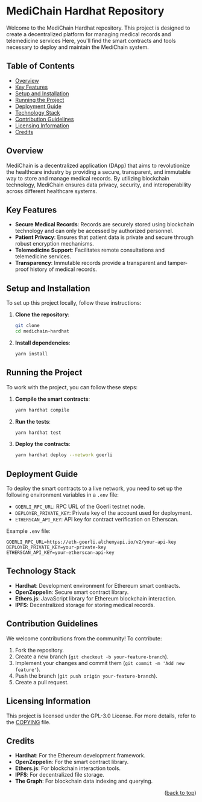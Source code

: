 # MediChain Hardhat Repository

Welcome to the MediChain Hardhat repository. This project is designed to create a decentralized platform for managing medical records and telemedicine services Here, you'll find the smart contracts and tools necessary to deploy and maintain the MediChain system.

## Table of Contents
- [Overview](#overview)
- [Key Features](#key-features)
- [Setup and Installation](#setup-and-installation)
- [Running the Project](#running-the-project)
- [Deployment Guide](#deployment-guide)
- [Technology Stack](#technology-stack)
- [Contribution Guidelines](#contribution-guidelines)
- [Licensing Information](#licensing-information)
- [Credits](#credits)

## Overview

MediChain is a decentralized application (DApp) that aims to revolutionize the healthcare industry by providing a secure, transparent, and immutable way to store and manage medical records. By utilizing blockchain technology, MediChain ensures data privacy, security, and interoperability across different healthcare systems.

## Key Features

- **Secure Medical Records**: Records are securely stored using blockchain technology and can only be accessed by authorized personnel.
- **Patient Privacy**: Ensures that patient data is private and secure through robust encryption mechanisms.
- **Telemedicine Support**: Facilitates remote consultations and telemedicine services.
- **Transparency**: Immutable records provide a transparent and tamper-proof history of medical records.

## Setup and Installation

To set up this project locally, follow these instructions:

1. **Clone the repository**:
   ```bash
   git clone
   cd medichain-hardhat
   ```

2. **Install dependencies**:
   ```bash
   yarn install
   ```

## Running the Project

To work with the project, you can follow these steps:

1. **Compile the smart contracts**:
   ```bash
   yarn hardhat compile
   ```

2. **Run the tests**:
   ```bash
   yarn hardhat test
   ```

3. **Deploy the contracts**:
   ```bash
   yarn hardhat deploy --network goerli
   ```

## Deployment Guide

To deploy the smart contracts to a live network, you need to set up the following environment variables in a `.env` file:

- `GOERLI_RPC_URL`: RPC URL of the Goerli testnet node.
- `DEPLOYER_PRIVATE_KEY`: Private key of the account used for deployment.
- `ETHERSCAN_API_KEY`: API key for contract verification on Etherscan.

Example `.env` file:
```plaintext
GOERLI_RPC_URL=https://eth-goerli.alchemyapi.io/v2/your-api-key
DEPLOYER_PRIVATE_KEY=your-private-key
ETHERSCAN_API_KEY=your-etherscan-api-key
```

## Technology Stack

- **Hardhat**: Development environment for Ethereum smart contracts.
- **OpenZeppelin**: Secure smart contract library.
- **Ethers.js**: JavaScript library for Ethereum blockchain interaction.
- **IPFS**: Decentralized storage for storing medical records.

## Contribution Guidelines

We welcome contributions from the community! To contribute:

1. Fork the repository.
2. Create a new branch (`git checkout -b your-feature-branch`).
3. Implement your changes and commit them (`git commit -m 'Add new feature'`).
4. Push the branch (`git push origin your-feature-branch`).
5. Create a pull request.

## Licensing Information

This project is licensed under the GPL-3.0 License. For more details, refer to the [COPYING](COPYING) file.

## Credits

- **Hardhat**: For the Ethereum development framework.
- **OpenZeppelin**: For the smart contract library.
- **Ethers.js**: For blockchain interaction tools.
- **IPFS**: For decentralized file storage.
- **The Graph**: For blockchain data indexing and querying.

<p align="right">(<a href="#top">back to top</a>)</p>